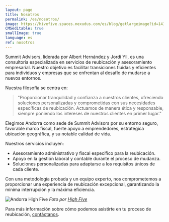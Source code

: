 ```yaml
---
layout: page
title: Nosotros
permalink: /es/nosotros/
image: https://hivefive.spaces.nexudus.com/es/blog/getlargeimage?id=1414944073&w=1500
CMSeditable: true
smallImage: true
language: es
ref: nosotros
---
```

Summit Advisors, liderada por Albert Hernández y Jordi Yll, es una consultoría especializada en servicios de reubicación y asesoramiento empresarial. Nuestro objetivo es facilitar transiciones fluidas y eficientes para individuos y empresas que se enfrentan al desafío de mudarse a nuevos entornos.

Nuestra filosofía se centra en:

> "Proporcionar tranquilidad y confianza a nuestros clientes, ofreciendo soluciones personalizadas y comprometidas con sus necesidades específicas de reubicación. Actuamos de manera ética y responsable, siempre poniendo los intereses de nuestros clientes en primer lugar."

Elegimos Andorra como sede de Summit Advisors por su entorno seguro, favorable marco fiscal, fuerte apoyo a emprendedores, estratégica ubicación geográfica, y su notable calidad de vida.

Nuestros servicios incluyen:

- Asesoramiento administrativo y fiscal específico para la reubicación.
- Apoyo en la gestión laboral y contable durante el proceso de mudanza.
- Soluciones personalizadas para adaptarse a los requisitos únicos de cada cliente.

Con una metodología probada y un equipo experto, nos comprometemos a proporcionar una experiencia de reubicación excepcional, garantizando la mínima interrupción y la máxima eficiencia.

![Andorra High Five](https://hivefive.spaces.nexudus.com/es/blog/getlargeimage?id=1414944073&w=1500)
*Foto por [High Five](https://hivefive.spaces.nexudus.com/es/blog/read/1414944073/entrevista-a-albert-hernández-i-jordi-yii--summit-advisory-group-s-l-)*

Para más información sobre cómo podemos asistirte en tu proceso de reubicación, [contáctanos](/es/contacto).